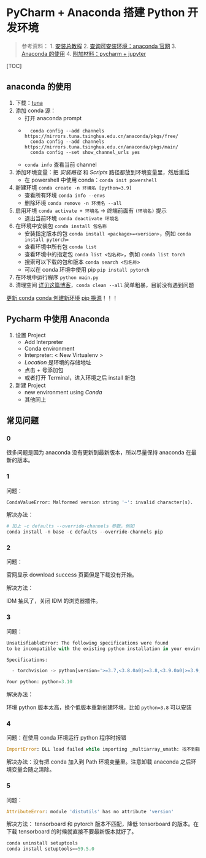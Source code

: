 # PyCharm + Anaconda 搭建 Python 开发环境

> 参考资料：
    1. [安装总教程](https://zhuanlan.zhihu.com/p/140485845)
    2. [查询可安装环境：anaconda 官网](https://anaconda.org/)
    3. [Anaconda 的使用](https://zhuanlan.zhihu.com/p/348120084)
    4. [附加材料：pycharm + jupyter](https://blog.csdn.net/u011262253/article/details/105155581)

[TOC]


## anaconda 的使用

1. 下载：[tuna](https://mirrors.tuna.tsinghua.edu.cn/anaconda/archive/)
2. 添加 conda 源：
    - 打开 anaconda prompt
    - ```shell
        conda config --add channels https://mirrors.tuna.tsinghua.edu.cn/anaconda/pkgs/free/
        conda config --add channels https://mirrors.tuna.tsinghua.edu.cn/anaconda/pkgs/main/ 
        conda config --set show_channel_urls yes
        ```
    - `conda info` 查看当前 channel
3. 添加环境变量：把 *安装路径* 和 *Scripts* 路径都放到环境变量里，然后重启
    - 在 powershell 中使用 conda：`conda init powershell`
3. 新建环境 `conda create -n 环境名 [python=3.9]`
    - 查看所有环境 `conda info --envs`
    - 删除环境 `conda remove -n 环境名 --all`
4. 启用环境 `conda activate + 环境名` -> 终端前面有 `(环境名)` 提示
    - 退出当前环境 `conda deactivate 环境名`
5. 在环境中安装包 `conda install 包名称`
    - 安装指定版本的包 `conda install <package>=<version>`，例如 `conda install pytorch=` 
    - 查看环境中所有包 `conda list`
    - 查看环境中的指定包 `conda list <包名称>`，例如 `conda list torch`
    - 搜索可以下载的包和版本 `conda search <包名称>`
    - 可以在 conda 环境中使用 pip `pip install pytorch`
6. 在环境中运行程序 `python main.py`
7. 清理空间 [详见这篇博客](https://stackoverflow.com/questions/56266229/is-it-safe-to-manually-delete-all-files-in-pkgs-folder-in-anaconda-python)，`conda clean --all` 简单粗暴，目前没有遇到问题

[更新 conda](https://zhuanlan.zhihu.com/p/121601968)
[conda 创建新环境](https://zhuanlan.zhihu.com/p/94744929)
[pip 换源](https://blog.csdn.net/skyyzq/article/details/113417832)！！！

## Pycharm 中使用 Anaconda

1. 设置 Project
    - Add Interpreter
    - Conda environment
    - Interpreter: < New Virtualenv >
    - *Location* 是环境的存储地址
    - 点击 + 号添加包
    - 或者打开 Terminal，进入环境之后 install 新包
2. 新建 Project
    - new environment using *Conda*
    - 其他同上

## 常见问题

### 0

很多问题是因为 anaconda 没有更新到最新版本，所以尽量保持 anaconda 在最新的版本。

### 1

问题：

```python
CondaValueError: Malformed version string '~': invalid character(s).
```

解决办法：

```python
# 加上 -c defaults --override-channels 参数，例如
conda install -n base -c defaults --override-channels pip
```

### 2

问题：

官网显示 download success 页面但是下载没有开始。

解决方法：

IDM 抽风了，关闭 IDM 的浏览器插件。

### 3

问题：

```python
UnsatisfiableError: The following specifications were found
to be incompatible with the existing python installation in your environment:

Specifications:

  - torchvision -> python[version='>=3.7,<3.8.0a0|>=3.8,<3.9.0a0|>=3.9,<3.10.0a0']

Your python: python=3.10
```

解决办法：

环境 python 版本太高，换个低版本重新创建环境，比如 `python=3.8` 可以安装

### 4

问题：在使用 conda 环境运行 python 程序时报错

```python
ImportError: DLL load failed while importing _multiarray_umath: 找不到指定的模块。
```

解决办法：没有把 conda 加入到 Path 环境变量里。注意卸载 anaconda 之后环境变量会随之清除。

### 5

问题：

```python
AttributeError: module 'distutils' has no attribute 'version'
```

解决方法： tensorboard 和 pytorch 版本不匹配，降低 tensorboard 的版本。在下载 tensorboard 的时候就直接不要最新版本就好了。

```python
conda uninstall setuptools
conda install setuptools==59.5.0
```